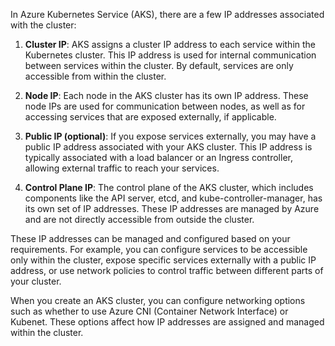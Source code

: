 In Azure Kubernetes Service (AKS), there are a few IP addresses associated with the cluster:

1. **Cluster IP**: AKS assigns a cluster IP address to each service within the Kubernetes cluster. This IP address is used for internal communication between services within the cluster. By default, services are only accessible from within the cluster.

2. **Node IP**: Each node in the AKS cluster has its own IP address. These node IPs are used for communication between nodes, as well as for accessing services that are exposed externally, if applicable.

3. **Public IP (optional)**: If you expose services externally, you may have a public IP address associated with your AKS cluster. This IP address is typically associated with a load balancer or an Ingress controller, allowing external traffic to reach your services.

4. **Control Plane IP**: The control plane of the AKS cluster, which includes components like the API server, etcd, and kube-controller-manager, has its own set of IP addresses. These IP addresses are managed by Azure and are not directly accessible from outside the cluster.

These IP addresses can be managed and configured based on your requirements. For example, you can configure services to be accessible only within the cluster, expose specific services externally with a public IP address, or use network policies to control traffic between different parts of your cluster.

When you create an AKS cluster, you can configure networking options such as whether to use Azure CNI (Container Network Interface) or Kubenet. These options affect how IP addresses are assigned and managed within the cluster.
